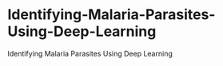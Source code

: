# Identifying-Malaria-Parasites-Using-Deep-Learning
Identifying Malaria Parasites Using Deep Learning
